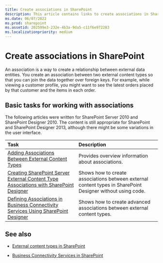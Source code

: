 ```yaml
---
title: Create associations in SharePoint
description: This article contains links to create associations in SharePoint.
ms.date: 06/07/2022
ms.prod: sharepoint
ms.assetid: 202599e3-232e-4b3a-9da5-c11f6e972283
ms.localizationpriority: medium
---
```



# Create associations in SharePoint

An association is a way to create a relationship between external data entities. You create an association between two external content types so that you can join the data together over foreign keys. For example, while viewing a customer profile, you might want to see the latest orders placed by that customer and the items in each order.
  
    
    


## Basic tasks for working with associations

The following articles were written for SharePoint Server 2010 and SharePoint Designer 2010. The content is still appropriate for SharePoint and SharePoint Designer 2013, although there might be some variations in the user interface.
  
    
    


|**Task**|**Description**|
|:-----|:-----|
| [Adding Associations Between External Content Types](https://msdn.microsoft.com/library/ff394528.aspx) <br/> |Provides overview information about associations.  <br/> |
| [Creating SharePoint Server External Content Type Associations with SharePoint Designer](https://msdn.microsoft.com/library/ff728816.aspx) <br/> |Shows how to create associations between external content types in SharePoint Designer without using code.  <br/> |
| [Defining Associations in Business Connectivity Services Using SharePoint Designer](https://msdn.microsoft.com/library/gg607166.aspx) <br/> |Shows how to create advanced associations between external content types.  <br/> |
   

## See also


-  [External content types in SharePoint](external-content-types-in-sharepoint.md)
    
  
-  [Business Connectivity Services in SharePoint](business-connectivity-services-in-sharepoint.md)
    
  

